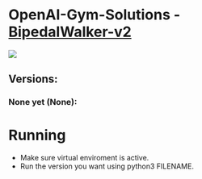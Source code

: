 # OpenAI-Gym-Solutions - [BipedalWalker-v2](https://github.com/openai/gym/wiki/BipedalWalker-v2)

![](../Extra/)

## Versions:

### None yet (None):


# Running
- Make sure virtual enviroment is active.
- Run the version you want using python3 FILENAME.
